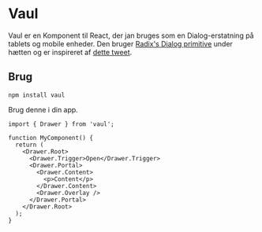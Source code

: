 # Vaul
Vaul er en Komponent til React, der jan bruges som en Dialog-erstatning på tablets og mobile enheder. Den bruger [Radix's Dialog primitive](https://www.radix-ui.com/docs/primitives/components/dialog#trigger) under hætten og er inspireret af [dette tweet](https://twitter.com/devongovett/status/1674470185783402496).

## Brug
    npm install vaul

Brug denne i din app.

    import { Drawer } from 'vaul';

    function MyComponent() {
      return (
        <Drawer.Root>
          <Drawer.Trigger>Open</Drawer.Trigger>
          <Drawer.Portal>
            <Drawer.Content>
              <p>Content</p>
            </Drawer.Content>
            <Drawer.Overlay />
          </Drawer.Portal>
        </Drawer.Root>
      );
    }




